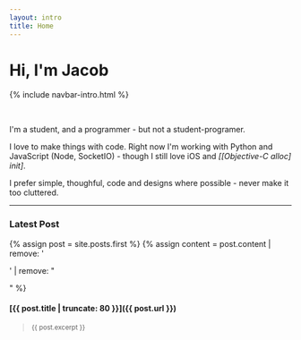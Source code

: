 ```yaml
---
layout: intro
title: Home
---
```

# Hi, I'm Jacob

{% include navbar-intro.html %}

<br>

I'm a student, and a programmer - but not a student-programer.

I love to make things with code. Right now I'm working with Python and JavaScript (Node, SocketIO) - though I still love iOS and *[[Objective-C alloc] init]*. 

I prefer simple, thoughful, code and designs where possible - never make it too cluttered. 

--- 

### Latest Post

{% assign post = site.posts.first %}
{% assign content = post.content | remove: '<p>' | remove: "</p>" %}

#### [{{ post.title | truncate: 80 }}]({{ post.url }})

> <small>{{ post.excerpt }}</small>